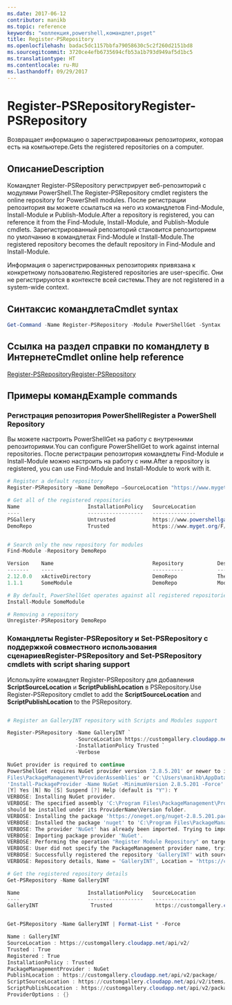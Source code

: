 ```yaml
---
ms.date: 2017-06-12
contributor: manikb
ms.topic: reference
keywords: "коллекция,powershell,командлет,psget"
title: Register-PSRepository
ms.openlocfilehash: badac5dc1157bbfa79058630c5c2f260d2151bd8
ms.sourcegitcommit: 3720ce4efb6735694cfb53a1b793d949af5d1bc5
ms.translationtype: HT
ms.contentlocale: ru-RU
ms.lasthandoff: 09/29/2017
---
```

# <a name="register-psrepository"></a><span data-ttu-id="e6a05-103">Register-PSRepository</span><span class="sxs-lookup"><span data-stu-id="e6a05-103">Register-PSRepository</span></span>

<span data-ttu-id="e6a05-104">Возвращает информацию о зарегистрированных репозиториях, которая есть на компьютере.</span><span class="sxs-lookup"><span data-stu-id="e6a05-104">Gets the registered repositories on a computer.</span></span>

## <a name="description"></a><span data-ttu-id="e6a05-105">Описание</span><span class="sxs-lookup"><span data-stu-id="e6a05-105">Description</span></span>

<span data-ttu-id="e6a05-106">Командлет Register-PSRepository регистрирует веб-репозиторий с модулями PowerShell.</span><span class="sxs-lookup"><span data-stu-id="e6a05-106">The Register-PSRepository cmdlet registers the online repository for PowerShell modules.</span></span> <span data-ttu-id="e6a05-107">После регистрации репозитория вы можете ссылаться на него из командлетов Find-Module, Install-Module и Publish-Module.</span><span class="sxs-lookup"><span data-stu-id="e6a05-107">After a repository is registered, you can reference it from the Find-Module, Install-Module, and Publish-Module cmdlets.</span></span> <span data-ttu-id="e6a05-108">Зарегистрированный репозиторий становится репозиторием по умолчанию в командлетах Find-Module и Install-Module.</span><span class="sxs-lookup"><span data-stu-id="e6a05-108">The registered repository becomes the default repository in Find-Module and Install-Module.</span></span> 

<span data-ttu-id="e6a05-109">Информация о зарегистрированных репозиториях привязана к конкретному пользователю.</span><span class="sxs-lookup"><span data-stu-id="e6a05-109">Registered repositories are user-specific.</span></span> <span data-ttu-id="e6a05-110">Они не регистрируются в контексте всей системы.</span><span class="sxs-lookup"><span data-stu-id="e6a05-110">They are not registered in a system-wide context.</span></span>


## <a name="cmdlet-syntax"></a><span data-ttu-id="e6a05-111">Синтаксис командлета</span><span class="sxs-lookup"><span data-stu-id="e6a05-111">Cmdlet syntax</span></span>

```powershell
Get-Command -Name Register-PSRepository -Module PowerShellGet -Syntax
```
## <a name="cmdlet-online-help-reference"></a><span data-ttu-id="e6a05-112">Ссылка на раздел справки по командлету в Интернете</span><span class="sxs-lookup"><span data-stu-id="e6a05-112">Cmdlet online help reference</span></span>

[<span data-ttu-id="e6a05-113">Register-PSRepository</span><span class="sxs-lookup"><span data-stu-id="e6a05-113">Register-PSRepository</span></span>](http://go.microsoft.com/fwlink/?LinkID=517129)

## <a name="example-commands"></a><span data-ttu-id="e6a05-114">Примеры команд</span><span class="sxs-lookup"><span data-stu-id="e6a05-114">Example commands</span></span>

### <a name="register-a-powershell-repository"></a><span data-ttu-id="e6a05-115">Регистрация репозитория PowerShell</span><span class="sxs-lookup"><span data-stu-id="e6a05-115">Register a PowerShell Repository</span></span>
<span data-ttu-id="e6a05-116">Вы можете настроить PowerShellGet на работу с внутренними репозиториями.</span><span class="sxs-lookup"><span data-stu-id="e6a05-116">You can configure PowerShellGet to work against internal repositories.</span></span> <span data-ttu-id="e6a05-117">После регистрации репозитория командлеты Find-Module и Install-Module можно настроить на работу с ним.</span><span class="sxs-lookup"><span data-stu-id="e6a05-117">After a repository is registered, you can use Find-Module and Install-Module to work with it.</span></span>

```powershell
# Register a default repository
Register-PSRepository –Name DemoRepo –SourceLocation "https://www.myget.org/F/powershellgetdemo/api/v2" –InstallationPolicy Trusted

# Get all of the registered repositories
Name                      InstallationPolicy   SourceLocation
----                      ------------------   --------------
PSGallery                 Untrusted            https://www.powershellgallery.com/api/v2/
DemoRepo                  Trusted              https://www.myget.org/F/powershellgetdemo/api/v2


# Search only the new repository for modules
Find-Module -Repository DemoRepo

Version    Name                                Repository           Description
-------    ----                                ----------           -----------
2.12.0.0   xActiveDirectory                    DemoRepo             The xActiveDirectory module is originally part of the Windows PowerShell Desired State Configuration (DSC) Resource Kit. This version has been modified for use in Azure. This module contains the xADD...
1.1.1      SomeModule                          DemoRepo             Module description.

# By default, PowerShellGet operates against all registered repositories when none is specified. In this example, the “SomeModule” module is installed from the DemoRepo.
Install-Module SomeModule

# Removing a repository
Unregister-PSRepository DemoRepo
```


### <a name="register-psrepository-and-set-psrepository-cmdlets-with-script-sharing-support"></a><span data-ttu-id="e6a05-118">Командлеты Register-PSRepository и Set-PSRepository с поддержкой совместного использования сценариев</span><span class="sxs-lookup"><span data-stu-id="e6a05-118">Register-PSRepository and Set-PSRepository cmdlets with script sharing support</span></span>

<span data-ttu-id="e6a05-119">Используйте командлет Register-PSRepository для добавления **ScriptSourceLocation** и **ScriptPublishLocation** в PSRepository.</span><span class="sxs-lookup"><span data-stu-id="e6a05-119">Use Register-PSRepository cmdlet to add the **ScriptSourceLocation** and **ScriptPublishLocation** to the PSRepository.</span></span>

```powershell

# Register an GalleryINT repository with Scripts and Modules support

Register-PSRepository -Name GalleryINT `
                      -SourceLocation https://customgallery.cloudapp.net `
                      -InstallationPolicy Trusted `
                      -Verbose

NuGet provider is required to continue
PowerShellGet requires NuGet provider version '2.8.5.201' or newer to interact with NuGet-based repositories. The NuGet provider must be available in 'C:\Program
Files\PackageManagement\ProviderAssemblies' or 'C:\Users\manikb\AppData\Local\PackageManagement\ProviderAssemblies'. You can also install the NuGet provider by running
'Install-PackageProvider -Name NuGet -MinimumVersion 2.8.5.201 -Force'. Do you want PowerShellGet to install and import the NuGet provider now?
[Y] Yes [N] No [S] Suspend [?] Help (default is "Y"): Y
VERBOSE: Installing NuGet provider.
VERBOSE: The specified assembly 'C:\Program Files\PackageManagement\ProviderAssemblies\nuget-anycpu.exe' is installed at top level directory. However it is recommended that the assemblies
should be installed under its ProviderName\Version folder.
VERBOSE: Installing the package 'https://oneget.org/nuget-2.8.5.201.package.swidtag'.
VERBOSE: Installed the package 'nuget' to 'C:\Program Files\PackageManagement\ProviderAssemblies\nuget\2.8.5.201\Microsoft.PackageManagement.NuGetProvider.dll'.
VERBOSE: The provider 'NuGet' has already been imported. Trying to import it again.
VERBOSE: Importing package provider 'NuGet'.
VERBOSE: Performing the operation "Register Module Repository" on target "Module Repository 'GalleryINT' (https://customgallery.cloudapp.net/) in provider 'PowerShellGet'".
VERBOSE: User did not specify the PackageManagement provider name, trying with the provider name 'NuGet'.
VERBOSE: Successfully registered the repository 'GalleryINT' with source location 'https://customgallery.cloudapp.net/api/v2/'.
VERBOSE: Repository details, Name = 'GalleryINT', Location = 'https://customgallery.cloudapp.net/api/v2/'; IsTrusted = 'True'; IsRegistered = 'True'.

# Get the registered repository details
Get-PSRepository -Name GalleryINT

Name                      InstallationPolicy   SourceLocation
----                      ------------------   --------------
GalleryINT                 Trusted              https://customgallery.cloudapp.net/api/v2/


Get-PSRepository -Name GalleryINT | Format-List * -Force

Name : GalleryINT
SourceLocation : https://customgallery.cloudapp.net/api/v2/
Trusted : True
Registered : True
InstallationPolicy : Trusted
PackageManagementProvider : NuGet
PublishLocation : https://customgallery.cloudapp.net/api/v2/package/
ScriptSourceLocation : https://customgallery.cloudapp.net/api/v2/items/psscript/
ScriptPublishLocation : https://customgallery.cloudapp.net/api/v2/package/
ProviderOptions : {}

```


